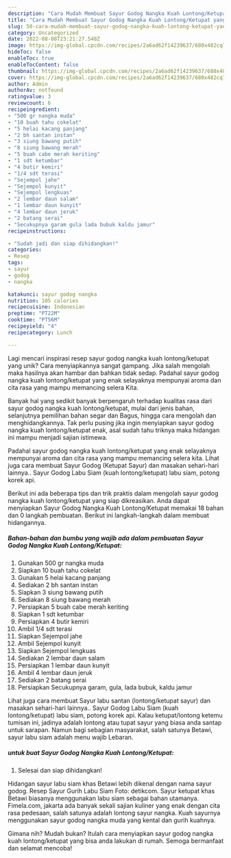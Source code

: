 ```yaml
---
description: "Cara Mudah Membuat Sayur Godog Nangka Kuah Lontong/Ketupat yang Mantap"
title: "Cara Mudah Membuat Sayur Godog Nangka Kuah Lontong/Ketupat yang Mantap"
slug: 58-cara-mudah-membuat-sayur-godog-nangka-kuah-lontong-ketupat-yang-mantap
category: Uncategorized
date: 2022-08-08T23:21:27.548Z
image: https://img-global.cpcdn.com/recipes/2a6ad62f14239637/680x482cq70/sayur-godog-nangka-kuah-lontongketupat-foto-resep-utama.jpg
hideToc: false
enableToc: true
enableTocContent: false
thumbnail: https://img-global.cpcdn.com/recipes/2a6ad62f14239637/680x482cq70/sayur-godog-nangka-kuah-lontongketupat-foto-resep-utama.jpg
cover: https://img-global.cpcdn.com/recipes/2a6ad62f14239637/680x482cq70/sayur-godog-nangka-kuah-lontongketupat-foto-resep-utama.jpg
author: Admin
authorAv: notfound
ratingvalue: 3
reviewcount: 6
recipeingredient:
- "500 gr nangka muda"
- "10 buah tahu cokelat"
- "5 helai kacang panjang"
- "2 bh santan instan"
- "3 siung bawang putih"
- "8 siung bawang merah"
- "5 buah cabe merah keriting"
- "1 sdt ketumbar"
- "4 butir kemiri"
- "1/4 sdt terasi"
- "Sejempol jahe"
- "Sejempol kunyit"
- "Sejempol lengkuas"
- "2 lembar daun salam"
- "1 lembar daun kunyit"
- "4 lembar daun jeruk"
- "2 batang serai"
- "Secukupnya garam gula lada bubuk kaldu jamur"
recipeinstructions:

- "Sudah jadi dan siap dihidangkan!"
categories:
- Resep
tags:
- sayur
- godog
- nangka

katakunci: sayur godog nangka 
nutrition: 105 calories
recipecuisine: Indonesian
preptime: "PT22M"
cooktime: "PT56M"
recipeyield: "4"
recipecategory: Lunch

---
```





Lagi mencari inspirasi resep sayur godog nangka kuah lontong/ketupat yang unik? Cara menyiapkannya sangat gampang. Jika salah mengolah maka hasilnya akan hambar dan bahkan tidak sedap. Padahal sayur godog nangka kuah lontong/ketupat yang enak selayaknya mempunyai aroma dan cita rasa yang mampu memancing selera Kita.





Banyak hal yang sedikit banyak berpengaruh terhadap kualitas rasa dari sayur godog nangka kuah lontong/ketupat, mulai dari jenis bahan, selanjutnya pemilihan bahan segar dan Bagus, hingga cara mengolah dan menghidangkannya. Tak perlu pusing jika ingin menyiapkan sayur godog nangka kuah lontong/ketupat enak,      asal sudah tahu triknya maka hidangan ini mampu menjadi sajian istimewa.














Padahal sayur godog nangka kuah lontong/ketupat yang enak selayaknya mempunyai aroma dan cita rasa yang mampu memancing selera kita. Lihat juga cara membuat Sayur Godog (Ketupat Sayur) dan masakan sehari-hari lainnya.. Sayur Godog Labu Siam (kuah lontong/ketupat) labu siam, potong korek api.






Berikut ini ada beberapa tips dan trik praktis dalam mengolah sayur godog nangka kuah lontong/ketupat yang siap dikreasikan. Anda dapat menyiapkan Sayur Godog Nangka Kuah Lontong/Ketupat memakai 18 bahan dan 0 langkah pembuatan. Berikut ini langkah-langkah dalam membuat hidangannya.

<!--inarticleads1-->

##### Bahan-bahan dan bumbu yang wajib ada dalam pembuatan Sayur Godog Nangka Kuah Lontong/Ketupat:

1. Gunakan 500 gr nangka muda
1. Siapkan 10 buah tahu cokelat
1. Gunakan 5 helai kacang panjang
1. Sediakan 2 bh santan instan
1. Siapkan 3 siung bawang putih
1. Sediakan 8 siung bawang merah
1. Persiapkan 5 buah cabe merah keriting
1. Siapkan 1 sdt ketumbar
1. Persiapkan 4 butir kemiri
1. Ambil 1/4 sdt terasi
1. Siapkan Sejempol jahe
1. Ambil Sejempol kunyit
1. Siapkan Sejempol lengkuas
1. Sediakan 2 lembar daun salam
1. Persiapkan 1 lembar daun kunyit
1. Ambil 4 lembar daun jeruk
1. Sediakan 2 batang serai
1. Persiapkan Secukupnya garam, gula, lada bubuk, kaldu jamur


Lihat juga cara membuat Sayur labu santan (lontong/ketupat sayur) dan masakan sehari-hari lainnya.. Sayur Godog Labu Siam (kuah lontong/ketupat) labu siam, potong korek api. Kalau ketupat/lontong ketemu tumisan ini, jadinya adalah lontong atau tupat sayur yang biasa anda santap untuk sarapan. Namun bagi sebagian masyarakat, salah satunya Betawi, sayur labu siam adalah menu wajib Lebaran. 

<!--inarticleads2-->

#####  untuk buat Sayur Godog Nangka Kuah Lontong/Ketupat:


1. Selesai dan siap dihidangkan!

Hidangan sayur labu siam khas Betawi lebih dikenal dengan nama sayur godog. Resep Sayur Gurih Labu Siam Foto: detikcom. Sayur ketupat khas Betawi biasanya menggunakan labu siam sebagai bahan utamanya. Fimela.com, jakarta ada banyak sekali sajian kuliner yang enak dengan cita rasa pedesaan, salah satunya adalah lontong sayur nangka. Kuah sayurnya menggunakan sayur godog nangka muda yang kental dan gurih kuahnya. 

Gimana nih? Mudah bukan? Itulah cara menyiapkan sayur godog nangka kuah lontong/ketupat yang bisa anda lakukan di rumah. Semoga bermanfaat dan selamat mencoba!
